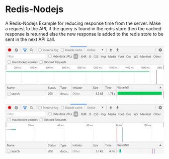 # Redis-Nodejs
A Redis-Nodejs Example for reducing response time from the server. Make a request to the API, if the query is found in the redis store then the cached response is returned else the new response is added to the redis store to be sent in the next API call.

![alt text](https://github.com/asonib/Redis-Nodejs/blob/master/others/img/before.JPG)

![alt text](https://github.com/asonib/Redis-Nodejs/blob/master/others/img/after.JPG)

